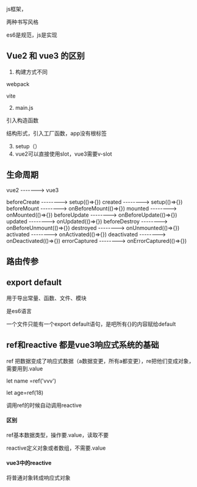 js框架，

两种书写风格



es6是规范，js是实现

## Vue2 和 vue3 的区别

1. 构建方式不同

webpack 

vite

2. main.js

引入构造函数

结构形式，引入工厂函数，app没有根标签

3. setup（） 
4. vue2可以直接使用slot，vue3需要v-slot



## 生命周期

vue2           ------->      vue3

beforeCreate   -------->      setup(()=>{})
created        -------->      setup(()=>{})
beforeMount    -------->      onBeforeMount(()=>{})
mounted        -------->      onMounted(()=>{})
beforeUpdate   -------->      onBeforeUpdate(()=>{})
updated        -------->      onUpdated(()=>{})
beforeDestroy  -------->      onBeforeUnmount(()=>{})
destroyed      -------->      onUnmounted(()=>{})
activated      -------->      onActivated(()=>{})
deactivated    -------->      onDeactivated(()=>{})
errorCaptured  -------->      onErrorCaptured(()=>{})





## 路由传参





## export default

用于导出常量、函数、文件、模块

是es6语言

一个文件只能有一个export default语句，是吧所有{}的内容赋给default







## ref和reactive 都是vue3响应式系统的基础

ref 把数据变成了响应式数据（a数据变更，所有a都变更），re把他们变成对象，需要用到.value

let name =ref('vvv')

let age=ref(18)

调用ref的时候自动调用reactive

#### 区别

ref基本数据类型，操作要.value，读取不要

reactive定义对象或者数组，不需要.value

#### vue3中的reactive

将普通对象转成响应式对象





